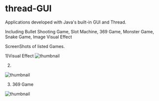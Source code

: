 # thread-GUI
Applications developed with Java's built-in GUI and Thread. 

Including Bullet Shooting Game, Slot Machine, 369 Game, Monster Game, Snake Game, Image Visual Effect

ScreenShots of listed Games.

1)Visual Effect
![thumbnail](https://github.com/jyc979/thread-GUI/blob/master/Snowy.png)


2)
![thumbnail](https://github.com/jyc979/thread-GUI/blob/master/Snake%20Game.png)

3) 369 Game


![thumbnail](https://github.com/jyc979/thread-GUI/blob/master/369%20Game.png)
